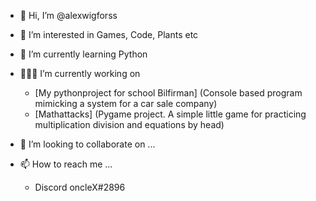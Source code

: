 - 👋 Hi, I’m @alexwigforss
- 👀 I’m interested in Games, Code, Plants etc
- 🌱 I’m currently learning Python
- 👨🏻‍💻 I’m currently working on
  <ul>
    <li>[My pythonproject for school Bilfirman] (Console based program mimicking a system for a car sale company)</li>
    <li>[Mathattacks] (Pygame project. A simple little game for practicing multiplication division and equations by head)</li>
  </ul> 
      
      
- 💞️ I’m looking to collaborate on ...
- 📫 How to reach me ...
  <ul>
    <li>Discord oncleX#2896</li>
  </ul> 
<!---
alexwigforss/alexwigforss is a ✨ special ✨ repository because its `README.md` (this file) appears on your GitHub profile.
You can click the Preview link to take a look at your changes.
--->
